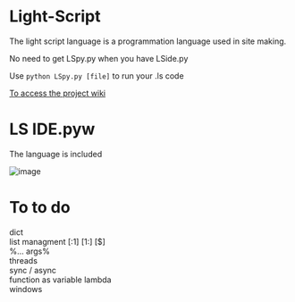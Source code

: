 # Light-Script
The light script language is a programmation language used in site making.

No need to get LSpy.py when you have LSide.py

Use `python LSpy.py [file]` to run your .ls code

[To access the project wiki](https://github.com/Pokecraft-exe/Light-Script/wiki)

# LS IDE.pyw

The language is included

![image](https://user-images.githubusercontent.com/67156699/188330887-0ff13c9f-81d7-477b-b332-932430a63b6e.png)

# To to do
dict </br>
list managment [:1] [1:] [$] </br>
%... args% </br>
threads </br>
sync / async </br>
function as variable lambda </br>
windows </br>
